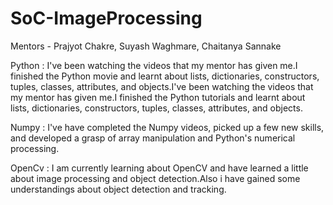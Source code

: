 # SoC-ImageProcessing

Mentors - Prajyot Chakre, Suyash Waghmare, Chaitanya Sannake

Python : I've been watching the videos that my mentor has given me.I finished the Python movie and learnt about lists, dictionaries, constructors, tuples, classes, attributes, and objects.I've been watching the videos that my mentor has given me.I finished the Python tutorials and learnt about lists, dictionaries, constructors, tuples, classes, attributes, and objects.

Numpy : I've have completed the Numpy videos, picked up a few new skills, and developed a grasp of array manipulation and Python's numerical processing.

OpenCv : I am currently learning about OpenCV and have learned a little about image processing and object detection.Also i have gained some understandings about object detection and tracking.
